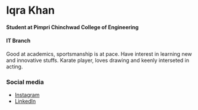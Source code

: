 # Iqra Khan 

#### Student at Pimpri Chinchwad College of Engineering 
#### IT Branch 

Good at academics, sportsmanship is at pace. Have interest in learning new and innovative stuffs. Karate player, loves drawing and keenly interseted in acting.

### Social media

- [Instagram](https://instagram.com/theiqrakhan_1)
- [LinkedIn](https://www.linkedin.com/in/iqra-khan-43a987212)

